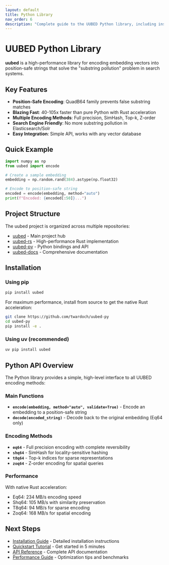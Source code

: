 ```yaml
---
layout: default
title: Python Library
nav_order: 6
description: "Complete guide to the UUBED Python library, including installation, usage, and API reference."
---
```


# UUBED Python Library

**uubed** is a high-performance library for encoding embedding vectors into position-safe strings that solve the "substring pollution" problem in search systems.

## Key Features

* **Position-Safe Encoding**: QuadB64 family prevents false substring matches
* **Blazing Fast**: 40-105x faster than pure Python with Rust acceleration
* **Multiple Encoding Methods**: Full precision, SimHash, Top-k, Z-order
* **Search Engine Friendly**: No more substring pollution in Elasticsearch/Solr
* **Easy Integration**: Simple API, works with any vector database

## Quick Example

```python
import numpy as np
from uubed import encode

# Create a sample embedding
embedding = np.random.rand(384).astype(np.float32)

# Encode to position-safe string
encoded = encode(embedding, method="auto")
print(f"Encoded: {encoded[:50]}...")
```

## Project Structure

The uubed project is organized across multiple repositories:

* [uubed](https://github.com/twardoch/uubed) - Main project hub
* [uubed-rs](https://github.com/twardoch/uubed-rs) - High-performance Rust implementation
* [uubed-py](https://github.com/twardoch/uubed-py) - Python bindings and API
* [uubed-docs](https://github.com/twardoch/uubed-docs) - Comprehensive documentation

## Installation

### Using pip

```bash
pip install uubed
```

For maximum performance, install from source to get the native Rust acceleration:

```bash
git clone https://github.com/twardoch/uubed-py
cd uubed-py
pip install -e .
```

### Using uv (recommended)

```bash
uv pip install uubed
```

## Python API Overview

The Python library provides a simple, high-level interface to all UUBED encoding methods:

### Main Functions

- **`encode(embedding, method="auto", validate=True)`** - Encode an embedding to a position-safe string
- **`decode(encoded_string)`** - Decode back to the original embedding (Eq64 only)

### Encoding Methods

- **`eq64`** - Full precision encoding with complete reversibility
- **`shq64`** - SimHash for locality-sensitive hashing
- **`t8q64`** - Top-k indices for sparse representations
- **`zoq64`** - Z-order encoding for spatial queries

### Performance

With native Rust acceleration:
- Eq64: 234 MB/s encoding speed
- Shq64: 105 MB/s with similarity preservation
- T8q64: 94 MB/s for sparse encoding
- Zoq64: 168 MB/s for spatial encoding

## Next Steps

- [Installation Guide](installation) - Detailed installation instructions
- [Quickstart Tutorial](quickstart) - Get started in 5 minutes
- [API Reference](api) - Complete API documentation
- [Performance Guide](performance) - Optimization tips and benchmarks